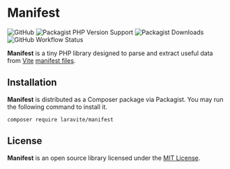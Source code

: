 # Manifest

![GitHub](https://img.shields.io/github/license/laravite/manifest)
![Packagist PHP Version Support](https://img.shields.io/packagist/php-v/laravite/manifest)
![Packagist Downloads](https://img.shields.io/packagist/dt/laravite/manifest)
![GitHub Workflow Status](https://img.shields.io/github/workflow/status/laravite/manifest/Run%20Tests)

**Manifest** is a tiny PHP library designed to parse and extract useful data
from [Vite](https://vitejs.dev) [manifest files](https://vitejs.dev/guide/backend-integration.html).

## Installation

**Manifest** is distributed as a Composer package via Packagist. You may run
the following command to install it.

```shell
composer require laravite/manifest
```

## License

**Manifest** is an open source library licensed under the [MIT License](LICENSE.md).
